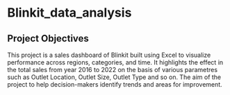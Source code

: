 # Blinkit_data_analysis
## Project Objectives
This project is a sales dashboard of Blinkit built using Excel to visualize performance across regions, categories, and time. It highlights the effect in the total sales from year 2016 to 2022 on the basis of various parametres such as Outlet Location, Outlet Size, Outlet Type and so on. The aim of the project to help decision-makers identify trends and areas for improvement.
